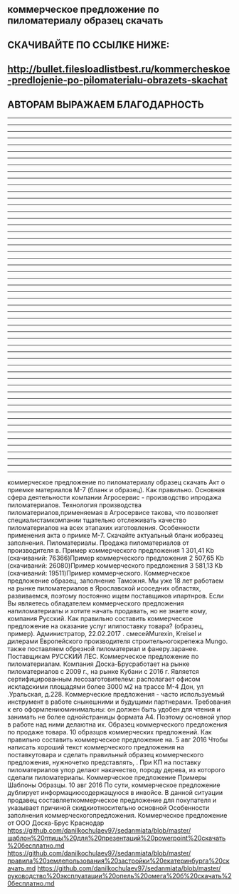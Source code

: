 коммерческое предложение по пиломатериалу образец скачать
--------------------------------------------------
СКАЧИВАЙТЕ ПО ССЫЛКЕ НИЖЕ:
--------------------------------------------------
http://bullet.filesloadlistbest.ru/kommercheskoe-predlojenie-po-pilomaterialu-obrazets-skachat
--------------------------------------------------
АВТОРАМ ВЫРАЖАЕМ БЛАГОДАРНОСТЬ
--------------------------------------------------
--------------------------------------------------
--------------------------------------------------
--------------------------------------------------
--------------------------------------------------
--------------------------------------------------
--------------------------------------------------
--------------------------------------------------
--------------------------------------------------
--------------------------------------------------
--------------------------------------------------
--------------------------------------------------
--------------------------------------------------
--------------------------------------------------
--------------------------------------------------
--------------------------------------------------
--------------------------------------------------
--------------------------------------------------
--------------------------------------------------
--------------------------------------------------
--------------------------------------------------
--------------------------------------------------
--------------------------------------------------
--------------------------------------------------
--------------------------------------------------
--------------------------------------------------
--------------------------------------------------
--------------------------------------------------
--------------------------------------------------
--------------------------------------------------
--------------------------------------------------
--------------------------------------------------
--------------------------------------------------
--------------------------------------------------
--------------------------------------------------
--------------------------------------------------
--------------------------------------------------
--------------------------------------------------
--------------------------------------------------
--------------------------------------------------
--------------------------------------------------
--------------------------------------------------
--------------------------------------------------
--------------------------------------------------
--------------------------------------------------
--------------------------------------------------
--------------------------------------------------
--------------------------------------------------
--------------------------------------------------
--------------------------------------------------
--------------------------------------------------
--------------------------------------------------
--------------------------------------------------
--------------------------------------------------
--------------------------------------------------
коммерческое предложение по пиломатериалу образец скачать Акт о приемке материалов М-7 (бланк и образец). Как правильно. Основная сфера деятельности компании Агросервис - производство ипродажа пиломатериалов. Технология производства пиломатериалов,применяемая в Агросервисе такова, что позволяет специалистамкомпании тщательно отслеживать качество пиломатериалов на всех этапахих изготовления. Особенности применения акта о примке М-7. Скачайте актуальный бланк иобразец заполнения. Пиломатериалы. Продажа пиломатериалов от производителя в. Пример коммерческого предложения 1 301,41 Kb (cкачиваний: 76366)Пример коммерческого предложения 2 507,65 Kb (cкачиваний: 26080)Пример коммерческого предложения 3 581,13 Kb (cкачиваний: 19511)Пример коммерческого. Коммерческое предложение  образец, заполнение  Таможня. Мы уже 18 лет работаем на рынке пиломатериалов в Ярославской исоседних областях, развиваемся, поэтому постоянно ищем поставщиков ипартнров. Если Вы являетесь обладателем коммерческого предложения напиломатериалы и хотите начать продавать, но не знаете кому,  компания Русский. Как правильно составить коммерческое предложение на оказание услуг илипоставку товара? (образец, пример). Администратор, 22.02.2017 . смесейMurexin, Kreisel и дилерами Европейского производителя строительногокрепежа Mungo. также поставляем обрезной пиломатериал и фанеру.заранее. Поставщикам  РУССКИЙ ЛЕС. Коммерческое предложение по пиломатериалам. Компания Доска-Брусработает на рынке пиломатериалов с 2009 г., на рынке Кубани с 2016 г. Является сертифицированным лесозаготовителем: располагает офисом искладскими площадями более 3000 м2 на трассе М-4 Дон, ул .Уральская, д.228.
Коммерческие предложения - часто используемый инструмент в работе снынешними и будущими партнерами. Требования к его оформлениюминимальны: он должен быть удобен для чтения и занимать не более однойстраницы формата А4. Поэтому основной упор в работе над ними делаютна их. Образец коммерческого предложения по продаже товара. 10 образцов коммерческих предложений. Как правильно составить коммерческое предложение на. 5 авг 2016  Чтобы написать хороший текст коммерческого предложения на поставкутовара и сделать правильный образец коммерческого предложения, нужночетко представлять, . При КП на поставку пиломатериалов упор делают накачество, породу дерева, из которого сделали пиломатериалы. Коммерческое предложение  Примеры  Шаблоны  Образцы. 10 авг 2016  По сути, коммерческое предложение дублирует информациюсодержащуюся в инвойсе.  В данной ситуации продавец составляеткоммерческое предложение для покупателя и указывает причиной скидкиотносительно основной  Особенности заполнения коммерческогопредложения. Коммерческое предложение от ООО Доска-Брус Краснодар
https://github.com/danilkochulaev97/sedanmiata/blob/master/шаблон%20птицы%20для%20презентаций%20powerpoint%20скачать%20бесплатно.md
https://github.com/danilkochulaev97/sedanmiata/blob/master/правила%20землепользования%20застройки%20екатеринбурга%20скачать.md
https://github.com/danilkochulaev97/sedanmiata/blob/master/руководство%20эксплуатации%20опель%20омега%20б%20скачать%20бесплатно.md